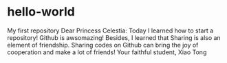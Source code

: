 # hello-world
My first repository
Dear Princess Celestia:
  Today I learned how to start a repository! Github is awsomazing!
  Besides, I learned that Sharing is also an element of friendship. 
  Sharing codes on Github can bring the joy of cooperation and make
a lot of friends!
                                             Your faithful student,
                                                          Xiao Tong

